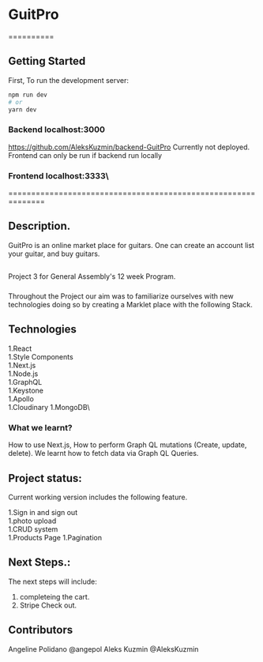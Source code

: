 
# GuitPro
==========


## Getting Started

First, To run the development server:

```bash
npm run dev
# or
yarn dev
```
### Backend localhost:3000 
https://github.com/AleksKuzmin/backend-GuitPro
Currently not deployed.
Frontend can only be run if backend run locally

### Frontend localhost:3333\
==============================================================
## Description.
GuitPro is an online market place for guitars.
One can create an account list your guitar, and buy guitars.

##
Project 3 for General Assembly's 12 week Program.

###
Throughout the Project our aim was to familiarize ourselves with new technologies doing so by creating a Marklet place with the following Stack.

## Technologies

1.React\
1.Style Components\
1.Next.js\
1.Node.js\
1.GraphQL\
1.Keystone\
1.Apollo\
1.Cloudinary
1.MongoDB\

### What we learnt?

How to use Next.js, How to perform Graph QL mutations (Create, update, delete). We learnt how to fetch data via Graph QL Queries.


## Project status:

Current working version includes the following feature.

1.Sign in and sign out\
1.photo upload\
1.CRUD system\
1.Products Page
1.Pagination


## Next Steps.:

The next steps will include:
1. completeing the cart.
1. Stripe Check out.


## Contributors

Angeline Polidano @angepol
Aleks Kuzmin @AleksKuzmin
